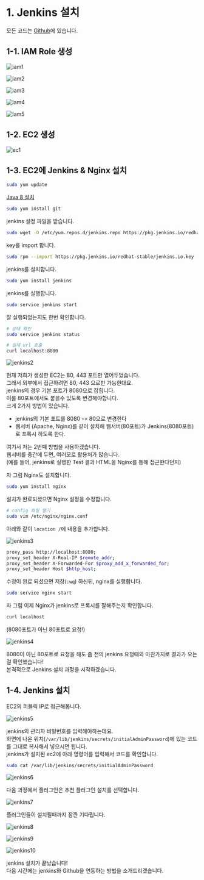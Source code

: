 # 1. Jenkins 설치

모든 코드는 [Github](https://github.com/jojoldu/jenkins-beanstalk-multi-module)에 있습니다.


## 1-1. IAM Role 생성

![iam1](./images/iam1.png)

![iam2](./images/iam2.png)

![iam3](./images/iam3.png)

![iam4](./images/iam4.png)

![iam5](./images/iam5.png)

## 1-2. EC2 생성

![ec1](./images/ec1.png)

## 1-3. EC2에 Jenkins & Nginx 설치

```bash
sudo yum update
```

[Java 8 설치](http://jojoldu.tistory.com/261)

```bash
sudo yum install git
```

jenkins 설정 파일을 받습니다.

```bash
sudo wget -O /etc/yum.repos.d/jenkins.repo https://pkg.jenkins.io/redhat-stable/jenkins.repo
```

key를 import 합니다.

```bash
sudo rpm --import https://pkg.jenkins.io/redhat-stable/jenkins.io.key
```

jenkins를 설치합니다.

```bash
sudo yum install jenkins
```

jenkins를 실행합니다.

```bash
sudo service jenkins start
```

잘 실행되었는지도 한번 확인합니다.

```bash
# 상태 확인
sudo service jenkins status

# 실제 url 호출
curl localhost:8080
```

![jenkins2](./images/jenkins2.png)

현재 저희가 생성한 EC2는 80, 443 포트만 열어두었습니다.  
그래서 외부에서 접근하려면 80, 443 으로만 가능한대요.  
jenkins의 경우 기본 포트가 8080으로 잡힙니다.  
이를 80포트에서도 붙을수 있도록 변경해야합니다.  
크게 2가지 방법이 있습니다.

* jenkins의 기본 포트를 8080 -> 80으로 변경한다
* 웹서버 (Apache, Nginx)를 같이 설치해 웹서버(80포트)가 Jenkins(8080포트)로 프록시 하도록 한다.

여기서 저는 2번째 방법을 사용하겠습니다.  
웹서버를 중간에 두면, 여러모로 활용처가 많습니다.  
(예를 들어, jenkins로 실행한 Test 결과 HTML을 Nginx를 통해 접근한다던지)  
  
자 그럼 Nginx도 설치합니다.

```bash
sudo yum install nginx
```

설치가 완료되셨으면 Nginx 설정을 수정합니다.

```bash
# config 파일 열기
sudo vim /etc/nginx/nginx.conf
```

아래와 같이 ```location /```에 내용을 추가합니다.

![jenkins3](./images/jenkins3.png)

```bash
proxy_pass http://localhost:8080;
proxy_set_header X-Real-IP $remote_addr;
proxy_set_header X-Forwarded-For $proxy_add_x_forwarded_for;
proxy_set_header Host $http_host;
```

수정이 완료 되셨으면 저장(```:wq```) 하신뒤, nginx를 실행합니다.

```bash
sudo service nginx start
```

자 그럼 이제 Nginx가 jenkins로 프록시를 잘해주는지 확인합니다.

```bash
curl localhost
```

(8080포트가 아닌 80포트로 요청!)

![jenkins4](./images/jenkins4.png)

8080이 아닌 80포트로 요청을 해도 좀 전의 jenkins 요청때와 마찬가지로 결과가 오는걸 확인했습니다!  
본격적으로 Jenkins 설치 과정을 시작하겠습니다.

## 1-4. Jenkins 설치

EC2의 퍼블릭 IP로 접근해봅니다.

![jenkins5](./images/jenkins5.png)

jenkins의 관리자 비밀번호를 입력해야하는데요.  
화면에 나온 위치(```/var/lib/jenkins/secrets/initialAdminPassword```)에 있는 코드를 그대로 복사해서 넣으시면 됩니다.  
jenkins가 설치된 ec2에 아래 명령어를 입력해서 코드를 확인합니다.

```bash
sudo cat /var/lib/jenkins/secrets/initialAdminPassword
```

![jenkins6](./images/jenkins6.png)

다음 과정에서 플러그인은 추천 플러그인 설치를 선택합니다.

![jenkins7](./images/jenkins7.png)

플러그인들이 설치될때까지 잠깐 기다립니다.

![jenkins8](./images/jenkins8.png)

![jenkins9](./images/jenkins9.png)

![jenkins10](./images/jenkins10.png)

jenkins 설치가 끝났습니다!  
다음 시간에는 jenkins와 Github을 연동하는 방법을 소개드리겠습니다.

